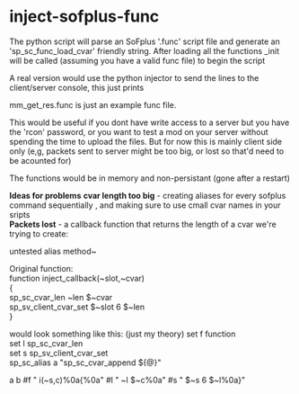 # inject-sofplus-func

The python script will parse an SoFplus '.func' script file and generate an 'sp_sc_func_load_cvar' friendly string. After loading all the functions <filename>_init will be called (assuming you have a valid func file) to begin the script

A real version would use the python injector to send the lines to the client/server console, this just prints  

mm_get_res.func is just an example func file.  

This would be useful if you dont have write access to a server but you have the 'rcon' password, or you want to test a mod on your server without spending the time to upload the files. But for now this is mainly client side only (e,g, packets sent to server might be too big, or lost so that'd need to be acounted for)

The functions would be in memory and non-persistant (gone after a restart)

**Ideas for problems**
__cvar length too big__ - creating aliases for every sofplus command sequentially , and making sure to use cmall cvar names in your sripts  
__Packets lost__ - a callback function that returns the length of a cvar we're trying to create:  

untested alias method~  

Original function:  
function inject_callback(~slot,~cvar)  
{  
  sp_sc_cvar_len ~len $~cvar  
  sp_sv_client_cvar_set $~slot 6 $~len  
}  
  
would look something like this: (just my theory)
set f function     
set l sp_sc_cvar_len    
set s sp_sv_client_cvar_set  
sp_sc_alias a "sp_sc_cvar_append ${@}"   

a b #f " i(~s,c)%0a{%0a" #l " ~l $~c%0a" #s " $~s 6 $~l%0a}"  
  
  
